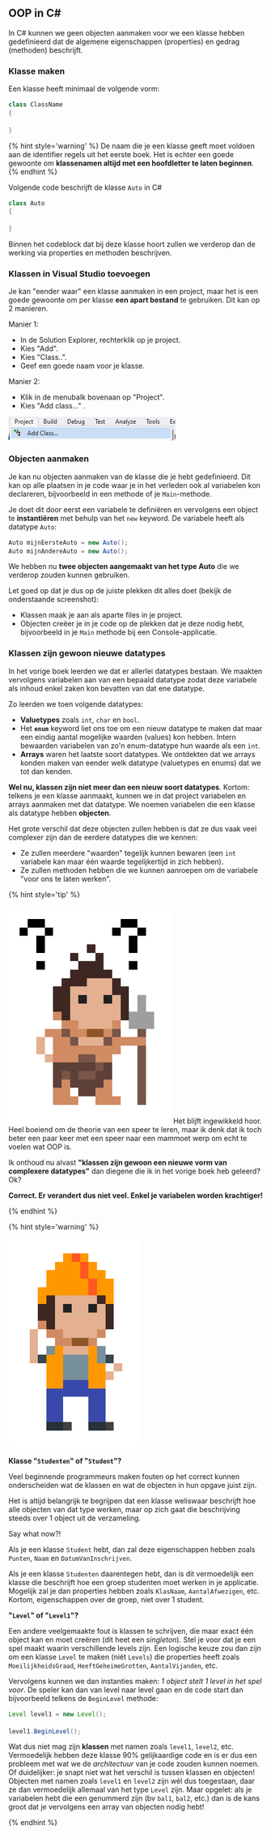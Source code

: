 <!---{sample: true}--->
## OOP in C#

In C# kunnen we geen objecten aanmaken voor we een klasse hebben gedefinieerd dat de algemene eigenschappen (properties) en gedrag (methoden) beschrijft.


### Klasse maken

Een klasse heeft minimaal de volgende vorm:

```java
class ClassName
{

}
```

{% hint style='warning' %}
De naam die je een klasse geeft moet voldoen aan de identifier regels uit het eerste boek. Het is echter een goede gewoonte om **klassenamen altijd met een hoofdletter te laten beginnen**.
{% endhint %}


Volgende code beschrijft de klasse ``Auto`` in C#

```java
class Auto
{

}
```

Binnen het codeblock dat bij deze klasse hoort zullen we verderop dan de werking via properties en methoden beschrijven.

### Klassen in Visual Studio toevoegen

Je kan "eender waar" een klasse aanmaken in een project, maar het is een goede gewoonte om per klasse **een apart bestand** te gebruiken. Dit kan op 2 manieren.

Manier 1:
* In de Solution Explorer, rechterklik op je project.
* Kies "Add".
* Kies "Class..".
* Geef een goede naam voor je klasse.

Manier 2:
* Klik in de menubalk bovenaan op "Project".
* Kies "Add class..." .

![Manier 2 is de snelste](../assets/6_klassen/addclass.png)

### Objecten aanmaken

Je kan nu objecten aanmaken van de klasse die je hebt gedefinieerd. Dit kan op alle plaatsen in je code waar je in het verleden ook al variabelen kon declareren, bijvoorbeeld in een methode of je ``Main``-methode.

Je doet dit door eerst een variabele te definiëren en vervolgens een object te **instantiëren** met behulp van het ``new`` keyword. De variabele heeft als datatype ``Auto``:

```java
Auto mijnEersteAuto = new Auto();
Auto mijnAndereAuto = new Auto();
```

We hebben nu **twee objecten aangemaakt van het type Auto** die we verderop zouden kunnen gebruiken.

Let goed op dat je dus op de juiste plekken dit alles doet (bekijk de onderstaande screenshot):

* Klassen maak je aan als aparte files in je project.
* Objecten creëer je in je code op de plekken dat je deze nodig hebt, bijvoorbeeld in je ``Main`` methode bij een Console-applicatie.

### Klassen zijn gewoon nieuwe datatypes

In het vorige boek leerden we dat er allerlei datatypes bestaan. We maakten vervolgens variabelen aan van een bepaald datatype zodat deze variabele als inhoud enkel zaken kon bevatten van dat ene datatype. 

Zo leerden we toen volgende datatypes:
* **Valuetypes** zoals ``int``, ``char`` en ``bool``.
* Het **``enum``** keyword liet ons toe om een nieuw datatype te maken dat maar een eindig aantal mogelijke waarden (values) kon hebben. Intern bewaarden variabelen van zo'n enum-datatype hun waarde als een ``int``.
* **Arrays** waren het laatste soort datatypes. We ontdekten dat we arrays konden maken van eender welk datatype (valuetypes en enums) dat we tot dan kenden.

**Wel nu, klassen zijn niet meer dan een nieuw soort datatypes**. Kortom: telkens je een klasse aanmaakt, kunnen we in dat project variabelen en arrays aanmaken met dat datatype. We noemen variabelen die een klasse als datatype hebben **objecten**.

Het grote verschil dat deze objecten zullen hebben is dat ze dus vaak veel complexer zijn dan de eerdere datatypes die we kennen:
* Ze zullen meerdere "waarden" tegelijk kunnen bewaren (een ``int`` variabele kan maar één waarde tegelijkertijd in zich hebben).
* Ze zullen methoden hebben die we kunnen aanroepen om de variabele "voor ons te laten werken".


<!---{pagebreak} --->


<!---NOBOOKSTART--->
{% hint style='tip' %}
<!---NOBOOKEND--->
<!---{aside}--->
<!--- {float:right, width:50%} --->
![](../assets/care.png)
Het blijft ingewikkeld hoor. Heel boeiend om de theorie van een speer te leren, maar ik denk dat ik toch beter een paar keer met een speer naar een mammoet werp om echt te voelen wat OOP is. 

Ik onthoud nu alvast **"klassen zijn gewoon een nieuwe vorm van complexere datatypes"** dan diegene die ik in het vorige boek heb geleerd? Ok?

**Correct. Er verandert dus niet veel. Enkel je variabelen worden krachtiger!**
<!---{/aside}--->
<!---NOBOOKSTART--->
{% endhint %}
<!---NOBOOKEND--->


<!---NOBOOKSTART--->
{% hint style='warning' %}
<!---NOBOOKEND--->
<!---{aside}--->
<!--- {float:right, width:50%} --->
![](../assets/attention.png)

**Klasse "``Studenten``" of "``Student``"?**

Veel beginnende programmeurs maken fouten op het correct kunnen onderscheiden wat de klassen en wat de objecten in hun opgave juist zijn.

Het is altijd belangrijk te begrijpen dat een klasse weliswaar beschrijft hoe alle objecten van dat type werken, maar op zich gaat die beschrijving steeds over 1 object uit de verzameling.

Say what now?!

Als je een klasse ``Student`` hebt, dan zal deze eigenschappen hebben zoals ``Punten``, ``Naam`` en ``DatumVanInschrijven``. 

Als je een klasse ``Studenten`` daarentegen hebt, dan is dit vermoedelijk een klasse die beschrijft hoe een groep studenten moet werken in je applicatie. Mogelijk zal je dan properties hebben zoals ``KlasNaam``, ``AantalAfwezigen``, etc. Kortom, eigenschappen over de groep, niet over 1 student.

**"``Level``" of "``Level1``"?**

Een andere veelgemaakte fout is klassen te schrijven, die maar exact één object kan en moet creëren (dit heet een *singleton*). Stel je voor dat je een spel maakt waarin verschillende levels zijn. Een logische keuze zou dan zijn om een klasse ``Level`` te maken (niét ``Levels``) die properties  heeft zoals ``MoeilijkheidsGraad``, ``HeeftGeheimeGrotten``, ``AantalVijanden``, etc.

Vervolgens kunnen we dan instanties maken: *1 object stelt 1 level in het spel voor*. De speler kan dan van level naar level gaan en de code start dan bijvoorbeeld telkens de ``BeginLevel`` methode:

```java
Level level1 = new Level();

level1.BeginLevel();
```

Wat dus niet mag zijn **klassen** met namen zoals ``level1``, ``level2``, etc. Vermoedelijk hebben deze klasse 90% gelijkaardige code en is er dus een probleem met wat we de *architectuur* van je code zouden kunnen noemen. Of duidelijker: je snapt niet wat het verschil is tussen klassen en objecten!
Objecten met namen zoals ``level1`` en ``level2`` zijn wél dus toegestaan, daar ze dan vermoedelijk allemaal van het type ``Level`` zijn. Maar opgelet: als je variabelen hebt die een genummerd zijn (bv ``bal1``, ``bal2``, etc.) dan is de kans groot dat je vervolgens een array van objecten nodig hebt! 

<!---{/aside}--->
<!---NOBOOKSTART--->
{% endhint %}
<!---NOBOOKEND--->

<!---{sample: false}--->

<!---{pagebreak} --->